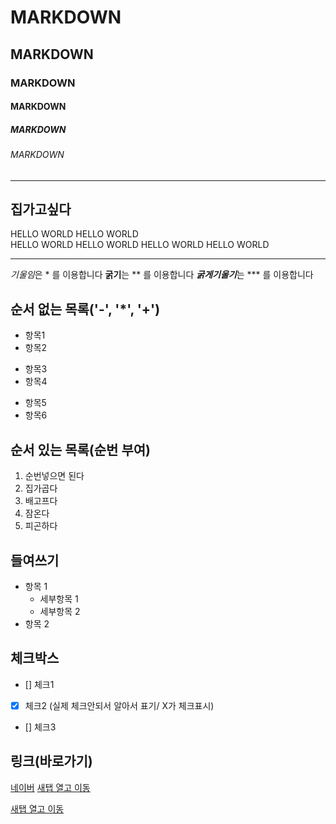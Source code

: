
<!-- 제목 -->

# MARKDOWN
## MARKDOWN
### MARKDOWN
#### MARKDOWN
##### MARKDOWN
###### MARKDOWN

<!-- 수평선  -->

<!-- 수평선 : '---', '***', '___',>

<!-- 수평선  -->
---
집가고싶다
---

<!-- 줄바꿈 -->

<!-- 줄바꿈 (문장끝 Space 2회,) -->
HELLO WORLD
HELLO WORLD<br> 
HELLO WORLD 
HELLO WORLD 
HELLO WORLD 
HELLO WORLD

-----------------------------

<!-- 강조 (기울임:*, 굵게:**, 굵게+기울임 : *** -->
*기울임*은 * 를 이용합니다
**굵기**는 ** 를 이용합니다
***굵게기울기***는 *** 를 이용합니다

<!-- 목록 -->
## 순서 없는 목록('-', '*', '+')
- 항목1
- 항목2
* 항목3
* 항목4
+ 항목5
+ 항목6

## 순서 있는 목록(순번 부여)
1. 순번넣으면 된다
2. 집가곱다
3. 배고프다
4. 잠온다
5. 피곤하다

## 들여쓰기
- 항목 1
  - 세부항목 1
  - 세부항목 2
- 항목 2

## 체크박스
- [] 체크1
- [X] 체크2 (실제 체크안되서 알아서 표기/ X가 체크표시)
- [] 체크3

## 링크(바로가기)
[네이버](https://naver.com)
<a href="https://naver.com" target="_blank">새탭 열고 이동</a>
<!-- href코드 = 새탭 열기 -->

<a href="https://www.figma.com/design/2h10JGfZDbdccfDyYNIMw3/%EC%99%80%EC%9D%B4%EC%96%B4%ED%94%84%EB%A0%88%EC%9E%84?node-id=0-1&p=f&t=8C2FnW3q2AOkTj1Q-0" target="_blank"> 새탭 열고 이동</a> 














